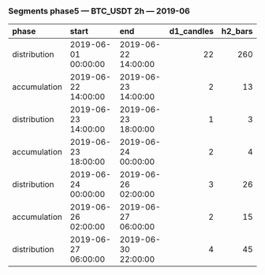 ### Segments phase5 — BTC_USDT 2h — 2019-06

| phase        | start               | end                 |   d1_candles |   h2_bars |
|:-------------|:--------------------|:--------------------|-------------:|----------:|
| distribution | 2019-06-01 00:00:00 | 2019-06-22 14:00:00 |           22 |       260 |
| accumulation | 2019-06-22 14:00:00 | 2019-06-23 14:00:00 |            2 |        13 |
| distribution | 2019-06-23 14:00:00 | 2019-06-23 18:00:00 |            1 |         3 |
| accumulation | 2019-06-23 18:00:00 | 2019-06-24 00:00:00 |            2 |         4 |
| distribution | 2019-06-24 00:00:00 | 2019-06-26 02:00:00 |            3 |        26 |
| accumulation | 2019-06-26 02:00:00 | 2019-06-27 06:00:00 |            2 |        15 |
| distribution | 2019-06-27 06:00:00 | 2019-06-30 22:00:00 |            4 |        45 |